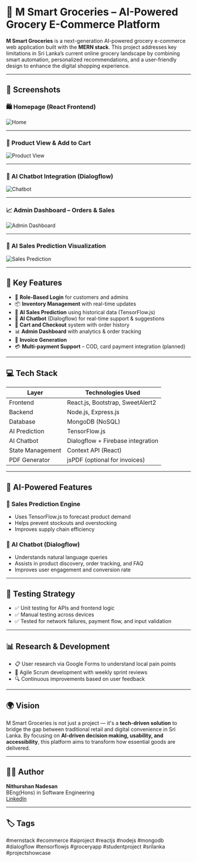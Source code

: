 # 🛒 M Smart Groceries – AI-Powered Grocery E-Commerce Platform

**M Smart Groceries** is a next-generation AI-powered grocery e-commerce web application built with the **MERN stack**. This project addresses key limitations in Sri Lanka’s current online grocery landscape by combining smart automation, personalized recommendations, and a user-friendly design to enhance the digital shopping experience.

---

## 📸 Screenshots

### 🛍️ Homepage (React Frontend)
![Home](screenshots/homepage.png)

---

### 🛒 Product View & Add to Cart
![Product View](screenshots/product_cart.png)

---

### 🧠 AI Chatbot Integration (Dialogflow)
![Chatbot](screenshots/chatbot.png)

---

### 📈 Admin Dashboard – Orders & Sales
![Admin Dashboard](screenshots/admin_dashboard.png)

---

### 🤖 AI Sales Prediction Visualization
![Sales Prediction](screenshots/sales_prediction.png)

---

## 📌 Key Features

- 🔐 **Role-Based Login** for customers and admins
- 📦 **Inventory Management** with real-time updates
- 🧠 **AI Sales Prediction** using historical data (TensorFlow.js)
- 💬 **AI Chatbot** (Dialogflow) for real-time support & suggestions
- 🛒 **Cart and Checkout** system with order history
- 📊 **Admin Dashboard** with analytics & order tracking
- 🧾 **Invoice Generation**
- 💳 **Multi-payment Support** – COD, card payment integration (planned)

---

## 💻 Tech Stack

| Layer            | Technologies Used                         |
|------------------|-------------------------------------------|
| Frontend         | React.js, Bootstrap, SweetAlert2          |
| Backend          | Node.js, Express.js                       |
| Database         | MongoDB (NoSQL)                           |
| AI Prediction    | TensorFlow.js                             |
| AI Chatbot       | Dialogflow + Firebase integration         |
| State Management | Context API (React)                       |
| PDF Generator    | jsPDF (optional for invoices)             |

---

## 🧠 AI-Powered Features

### 🔮 Sales Prediction Engine
- Uses TensorFlow.js to forecast product demand
- Helps prevent stockouts and overstocking
- Improves supply chain efficiency

### 🤖 AI Chatbot (Dialogflow)
- Understands natural language queries
- Assists in product discovery, order tracking, and FAQ
- Improves user engagement and conversion rate

---

## 🧪 Testing Strategy

- ✅ Unit testing for APIs and frontend logic
- ✅ Manual testing across devices
- ✅ Tested for network failures, payment flow, and input validation

---


## 📊 Research & Development

- 📋 User research via Google Forms to understand local pain points
- 🔁 Agile Scrum development with weekly sprint reviews
- 🔍 Continuous improvements based on user feedback

---

## 🌍 Vision

M Smart Groceries is not just a project — it's a **tech-driven solution** to bridge the gap between traditional retail and digital convenience in Sri Lanka. By focusing on **AI-driven decision making, usability, and accessibility**, this platform aims to transform how essential goods are delivered.

---

## 🙋‍♂️ Author

**Nithurshan Nadesan**  
BEng(Hons) in Software Engineering  
[LinkedIn](https://www.linkedin.com/in/nithurshan-nadesan/)

---

## 🏷️ Tags

#mernstack #ecommerce #aiproject #reactjs #nodejs #mongodb #dialogflow #tensorflowjs #groceryapp #studentproject #srilanka #projectshowcase


